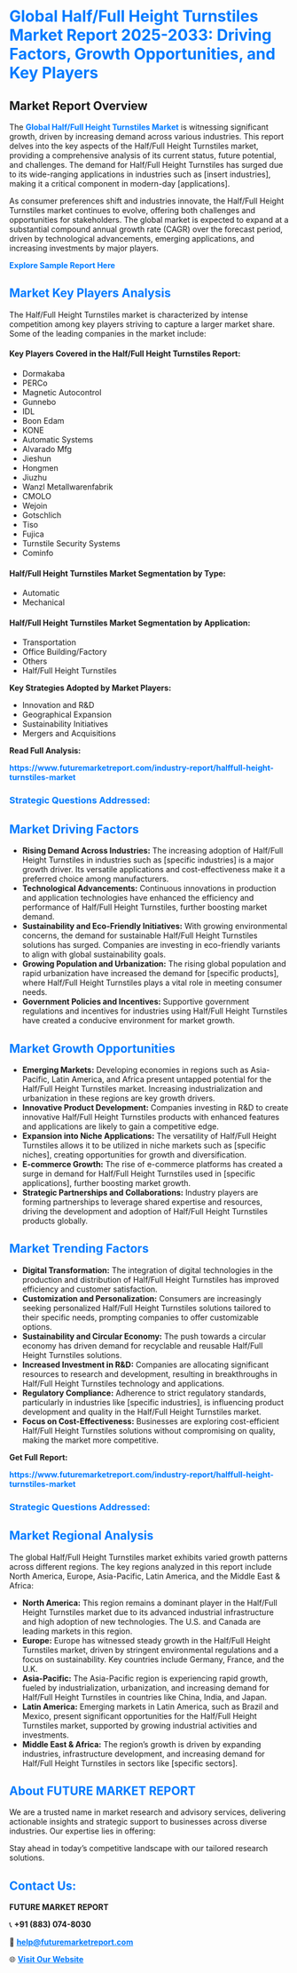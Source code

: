 <h1 style="color: #007BFF;">Global Half/Full Height Turnstiles Market Report 2025-2033: Driving Factors, Growth Opportunities, and Key Players</h1>

<section id="overview">
<h2>Market Report Overview</h2>
<p>The <a href="https://www.futuremarketreport.com/industry-report/halffull-height-turnstiles-market" style="color: #007BFF; text-decoration: none;"><strong>Global Half/Full Height Turnstiles Market</strong></a> is witnessing significant growth, driven by increasing demand across various industries. This report delves into the key aspects of the Half/Full Height Turnstiles market, providing a comprehensive analysis of its current status, future potential, and challenges. The demand for Half/Full Height Turnstiles has surged due to its wide-ranging applications in industries such as [insert industries], making it a critical component in modern-day [applications].</p>
<p>As consumer preferences shift and industries innovate, the Half/Full Height Turnstiles market continues to evolve, offering both challenges and opportunities for stakeholders. The global market is expected to expand at a substantial compound annual growth rate (CAGR) over the forecast period, driven by technological advancements, emerging applications, and increasing investments by major players.</p>
</section>

<section id="overview">
<p><a href="https://www.futuremarketreport.com/request-sample/reportId=128246" style="color: #007BFF; text-decoration: none;"><strong>Explore Sample Report Here</strong></a></p>
</section>

<section id="key-players">
<h2 style="color: #007BFF;">Market Key Players Analysis</h2>
<p>The Half/Full Height Turnstiles market is characterized by intense competition among key players striving to capture a larger market share. Some of the leading companies in the market include:</p>
<h4>Key Players Covered in the Half/Full Height Turnstiles Report:</h4>
<ul><li>Dormakaba</li><li>PERCo</li><li>Magnetic Autocontrol</li><li>Gunnebo</li><li>IDL</li><li>Boon Edam</li><li>KONE</li><li>Automatic Systems</li><li>Alvarado Mfg</li><li>Jieshun</li><li>Hongmen</li><li>Jiuzhu</li><li>Wanzl Metallwarenfabrik</li><li>CMOLO</li><li>Wejoin</li><li>Gotschlich</li><li>Tiso</li><li>Fujica</li><li>Turnstile Security Systems</li><li>Cominfo</li></ul>
<h4>Half/Full Height Turnstiles Market Segmentation by Type:</h4>
<ul><li>Automatic</li><li>Mechanical</li></ul>

<h4>Half/Full Height Turnstiles Market Segmentation by Application:</h4>
<ul><li>Transportation</li><li>Office Building/Factory</li><li>Others</li><li>Half/Full Height Turnstiles</li></ul>
<p><strong>Key Strategies Adopted by Market Players:</strong></p>
<ul>
<li>Innovation and R&D</li>
<li>Geographical Expansion</li>
<li>Sustainability Initiatives</li>
<li>Mergers and Acquisitions</li>
</ul>
</section>

<section>
<p><strong>Read Full Analysis: </strong></p><a href="https://www.futuremarketreport.com/industry-report/halffull-height-turnstiles-market" style="color: #007BFF; text-decoration: none;"><strong>https://www.futuremarketreport.com/industry-report/halffull-height-turnstiles-market</strong></a>
<h3 style="color: #007BFF;">Strategic Questions Addressed:</h3>
</section>

<section id="driving-factors">
<h2 style="color: #007BFF;">Market Driving Factors</h2>
<ul>
<li><strong>Rising Demand Across Industries:</strong> The increasing adoption of Half/Full Height Turnstiles in industries such as [specific industries] is a major growth driver. Its versatile applications and cost-effectiveness make it a preferred choice among manufacturers.</li>
<li><strong>Technological Advancements:</strong> Continuous innovations in production and application technologies have enhanced the efficiency and performance of Half/Full Height Turnstiles, further boosting market demand.</li>
<li><strong>Sustainability and Eco-Friendly Initiatives:</strong> With growing environmental concerns, the demand for sustainable Half/Full Height Turnstiles solutions has surged. Companies are investing in eco-friendly variants to align with global sustainability goals.</li>
<li><strong>Growing Population and Urbanization:</strong> The rising global population and rapid urbanization have increased the demand for [specific products], where Half/Full Height Turnstiles plays a vital role in meeting consumer needs.</li>
<li><strong>Government Policies and Incentives:</strong> Supportive government regulations and incentives for industries using Half/Full Height Turnstiles have created a conducive environment for market growth.</li>
</ul>
</section>

<section id="growth-opportunities">
<h2 style="color: #007BFF;">Market Growth Opportunities</h2>
<ul>
<li><strong>Emerging Markets:</strong> Developing economies in regions such as Asia-Pacific, Latin America, and Africa present untapped potential for the Half/Full Height Turnstiles market. Increasing industrialization and urbanization in these regions are key growth drivers.</li>
<li><strong>Innovative Product Development:</strong> Companies investing in R&D to create innovative Half/Full Height Turnstiles products with enhanced features and applications are likely to gain a competitive edge.</li>
<li><strong>Expansion into Niche Applications:</strong> The versatility of Half/Full Height Turnstiles allows it to be utilized in niche markets such as [specific niches], creating opportunities for growth and diversification.</li>
<li><strong>E-commerce Growth:</strong> The rise of e-commerce platforms has created a surge in demand for Half/Full Height Turnstiles used in [specific applications], further boosting market growth.</li>
<li><strong>Strategic Partnerships and Collaborations:</strong> Industry players are forming partnerships to leverage shared expertise and resources, driving the development and adoption of Half/Full Height Turnstiles products globally.</li>
</ul>
</section>

<section id="trending-factors">
<h2 style="color: #007BFF;">Market Trending Factors</h2>
<ul>
<li><strong>Digital Transformation:</strong> The integration of digital technologies in the production and distribution of Half/Full Height Turnstiles has improved efficiency and customer satisfaction.</li>
<li><strong>Customization and Personalization:</strong> Consumers are increasingly seeking personalized Half/Full Height Turnstiles solutions tailored to their specific needs, prompting companies to offer customizable options.</li>
<li><strong>Sustainability and Circular Economy:</strong> The push towards a circular economy has driven demand for recyclable and reusable Half/Full Height Turnstiles solutions.</li>
<li><strong>Increased Investment in R&D:</strong> Companies are allocating significant resources to research and development, resulting in breakthroughs in Half/Full Height Turnstiles technology and applications.</li>
<li><strong>Regulatory Compliance:</strong> Adherence to strict regulatory standards, particularly in industries like [specific industries], is influencing product development and quality in the Half/Full Height Turnstiles market.</li>
<li><strong>Focus on Cost-Effectiveness:</strong> Businesses are exploring cost-efficient Half/Full Height Turnstiles solutions without compromising on quality, making the market more competitive.</li>
</ul>
</section>

<section>
<p><strong>Get Full Report: </strong></p><a href="https://www.futuremarketreport.com/industry-report/halffull-height-turnstiles-market" style="color: #007BFF; text-decoration: none;"><strong>https://www.futuremarketreport.com/industry-report/halffull-height-turnstiles-market</strong></a>
<h3 style="color: #007BFF;">Strategic Questions Addressed:</h3>
</section>


<section id="regional-analysis">
<h2 style="color: #007BFF;">Market Regional Analysis</h2>
<p>The global Half/Full Height Turnstiles market exhibits varied growth patterns across different regions. The key regions analyzed in this report include North America, Europe, Asia-Pacific, Latin America, and the Middle East & Africa:</p>
<ul>
<li><strong>North America:</strong> This region remains a dominant player in the Half/Full Height Turnstiles market due to its advanced industrial infrastructure and high adoption of new technologies. The U.S. and Canada are leading markets in this region.</li>
<li><strong>Europe:</strong> Europe has witnessed steady growth in the Half/Full Height Turnstiles market, driven by stringent environmental regulations and a focus on sustainability. Key countries include Germany, France, and the U.K.</li>
<li><strong>Asia-Pacific:</strong> The Asia-Pacific region is experiencing rapid growth, fueled by industrialization, urbanization, and increasing demand for Half/Full Height Turnstiles in countries like China, India, and Japan.</li>
<li><strong>Latin America:</strong> Emerging markets in Latin America, such as Brazil and Mexico, present significant opportunities for the Half/Full Height Turnstiles market, supported by growing industrial activities and investments.</li>
<li><strong>Middle East & Africa:</strong> The region’s growth is driven by expanding industries, infrastructure development, and increasing demand for Half/Full Height Turnstiles in sectors like [specific sectors].</li>
</ul>
</section>

<footer>
<h2 style="color: #007BFF;">About FUTURE MARKET REPORT</h2>
<p>We are a trusted name in market research and advisory services, delivering actionable insights and strategic support to businesses across diverse industries. Our expertise lies in offering:</p>

<p>Stay ahead in today’s competitive landscape with our tailored research solutions.</p>

<h2 style="color: #007BFF;">Contact Us:</h2>
<p><strong>FUTURE MARKET REPORT</strong></p>
<p>📞 <strong>+91 (883) 074-8030</strong></p>
<p>📧 <strong><a href="mailto:help@futuremarketreport.com" style="color: #007BFF;">help@futuremarketreport.com</a></strong></p>
<p>🌐 <strong><a href="https://www.futuremarketreport.com/" style="color: #007BFF;">Visit Our Website</a></strong></p>
</footer>